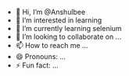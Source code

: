 - 👋 Hi, I’m @Anshulbee
- 👀 I’m interested in learning
- 🌱 I’m currently learning selenium
- 💞️ I’m looking to collaborate on ...
- 📫 How to reach me ...
- 😄 Pronouns: ...
- ⚡ Fun fact: ...

<!---
Anshulbee/Anshulbee is a ✨ special ✨ repository because its `README.md` (this file) appears on your GitHub profile.
You can click the Preview link to take a look at your changes.
--->
